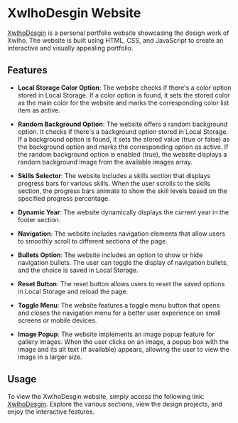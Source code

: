 # XwlhoDesgin Website

[XwlhoDesgin](https://ayhamalahmad.github.io/XwlhoDesgin/) is a personal portfolio website showcasing the design work of Xwlho. The website is built using HTML, CSS, and JavaScript to create an interactive and visually appealing portfolio.

## Features

- **Local Storage Color Option**: The website checks if there's a color option stored in Local Storage. If a color option is found, it sets the stored color as the main color for the website and marks the corresponding color list item as active.

- **Random Background Option**: The website offers a random background option. It checks if there's a background option stored in Local Storage. If a background option is found, it sets the stored value (true or false) as the background option and marks the corresponding option as active. If the random background option is enabled (true), the website displays a random background image from the available images array.

- **Skills Selector**: The website includes a skills section that displays progress bars for various skills. When the user scrolls to the skills section, the progress bars animate to show the skill levels based on the specified progress percentage.

- **Dynamic Year**: The website dynamically displays the current year in the footer section.

- **Navigation**: The website includes navigation elements that allow users to smoothly scroll to different sections of the page.

- **Bullets Option**: The website includes an option to show or hide navigation bullets. The user can toggle the display of navigation bullets, and the choice is saved in Local Storage.

- **Reset Button**: The reset button allows users to reset the saved options in Local Storage and reload the page.

- **Toggle Menu**: The website features a toggle menu button that opens and closes the navigation menu for a better user experience on small screens or mobile devices.

- **Image Popup**: The website implements an image popup feature for gallery images. When the user clicks on an image, a popup box with the image and its alt text (if available) appears, allowing the user to view the image in a larger size.

## Usage

To view the XwlhoDesgin website, simply access the following link: [XwlhoDesgin](https://ayhamalahmad.github.io/XwlhoDesgin/). Explore the various sections, view the design projects, and enjoy the interactive features.


